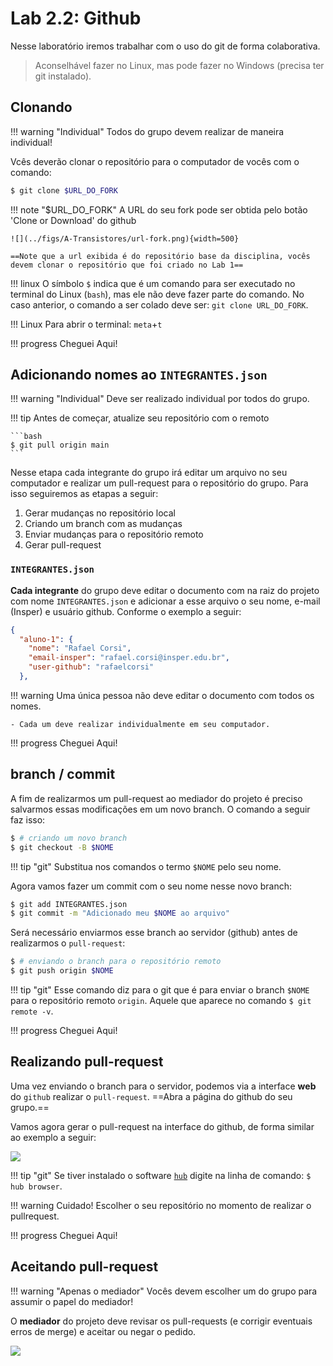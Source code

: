 # Lab 2.2: Github

Nesse laboratório iremos trabalhar com o uso do git de forma colaborativa.

> Aconselhável fazer no Linux, mas pode fazer no Windows (precisa ter git instalado).

## Clonando

!!! warning "Individual"
    Todos do grupo devem realizar de maneira individual!

Vcês deverão clonar o repositório para o computador de vocês com o comando:

``` bash
$ git clone $URL_DO_FORK
```

!!! note "$URL_DO_FORK"
    A URL do seu fork pode ser obtida pelo botão 'Clone or Download' do github
    
    ![](../figs/A-Transistores/url-fork.png){width=500}
    
    ==Note que a url exibida é do repositório base da disciplina, vocês
    devem clonar o repositório que foi criado no Lab 1==
    
!!! linux 
    O símbolo `$` indica que é um comando para ser executado no 
    terminal do Linux (`bash`), mas ele não deve fazer parte do comando.
    No caso anterior, o comando a ser colado deve ser: `git clone URL_DO_FORK`.
    
!!! Linux
    Para abrir o terminal: `meta`+`t` 

!!! progress 
    Cheguei Aqui!


## Adicionando nomes ao `INTEGRANTES.json`

!!! warning "Individual"
    Deve ser realizado individual por todos do grupo.

!!! tip
    Antes de começar, atualize seu repositório com o remoto
    
    ```bash
    $ git pull origin main
    ```
    
Nesse etapa cada integrante do grupo irá editar um arquivo no seu computador e realizar um pull-request para o repositório do grupo. Para isso seguiremos as etapas a seguir:

1. Gerar mudanças no repositório local
1. Criando um branch com as mudanças 
1. Enviar mudanças para o repositório remoto
1. Gerar pull-request

### `INTEGRANTES.json`

**Cada integrante** do grupo deve editar o documento com na raiz do projeto com nome `INTEGRANTES.json` 
e adicionar a esse arquivo o seu nome, e-mail (Insper) e usuário github. Conforme o exemplo a seguir:

``` json
{
  "aluno-1": {
    "nome": "Rafael Corsi",
    "email-insper": "rafael.corsi@insper.edu.br",
    "user-github": "rafaelcorsi"
  },
```

!!! warning 
    Uma única pessoa não deve editar o documento com todos os nomes.
    
    - Cada um deve realizar individualmente em seu computador.

!!! progress 
    Cheguei Aqui!

## branch / commit

A fim de realizarmos um pull-request ao mediador do projeto é preciso salvarmos essas modificações em um novo branch. O comando a seguir faz isso:

``` bash
$ # criando um novo branch
$ git checkout -B $NOME
```

!!! tip "git"
    Substitua nos comandos o termo `$NOME` pelo seu nome.

Agora vamos fazer um commit com o seu nome nesse novo branch:

``` bash
$ git add INTEGRANTES.json
$ git commit -m "Adicionado meu $NOME ao arquivo"
```

Será necessário enviarmos esse branch ao servidor (github) antes de realizarmos o `pull-request`:

``` bash
$ # enviando o branch para o repositório remoto
$ git push origin $NOME
```

!!! tip "git"
    Esse comando diz para o git que é para enviar o branch `$NOME` 
    para o repositório remoto `origin`. Aquele que aparece no comando `$ git remote -v`.

!!! progress 
    Cheguei Aqui!

## Realizando pull-request

Uma vez enviando o branch para o servidor, podemos via a interface **web** do `github` realizar o `pull-request`. ==Abra a página do github do seu grupo.== 

Vamos agora gerar o pull-request na interface do github, de forma similar ao exemplo a seguir:

![](../figs/B-CI/pullrequest.gif)

!!! tip "git"
    Se tiver instalado o software [`hub`](https://github.com/github/hub) digite na linha de comando: `$ hub browser`.

!!! warning
    Cuidado! Escolher o seu repositório no momento de realizar o pullrequest.

<!--
!!! tip
    Ao realizar o PR, o `Actions` irá verificar o seu arquivo com o mesmo teste que você executou anteriormente, esse será o fluxo geral da disciplina, onde o mesmo teste é realizado local na máquina de cada aluno e remoto automaticamente pelo Actions.
-->

!!! progress 
    Cheguei Aqui!

## Aceitando pull-request

!!! warning "Apenas o mediador"
    Vocês devem escolher um do grupo para assumir o papel do mediador!

O **mediador** do projeto deve revisar os pull-requests (e corrigir eventuais erros de merge) 
e aceitar ou negar o pedido. 


![](../figs/B-CI/pullrequest-accept.gif)
